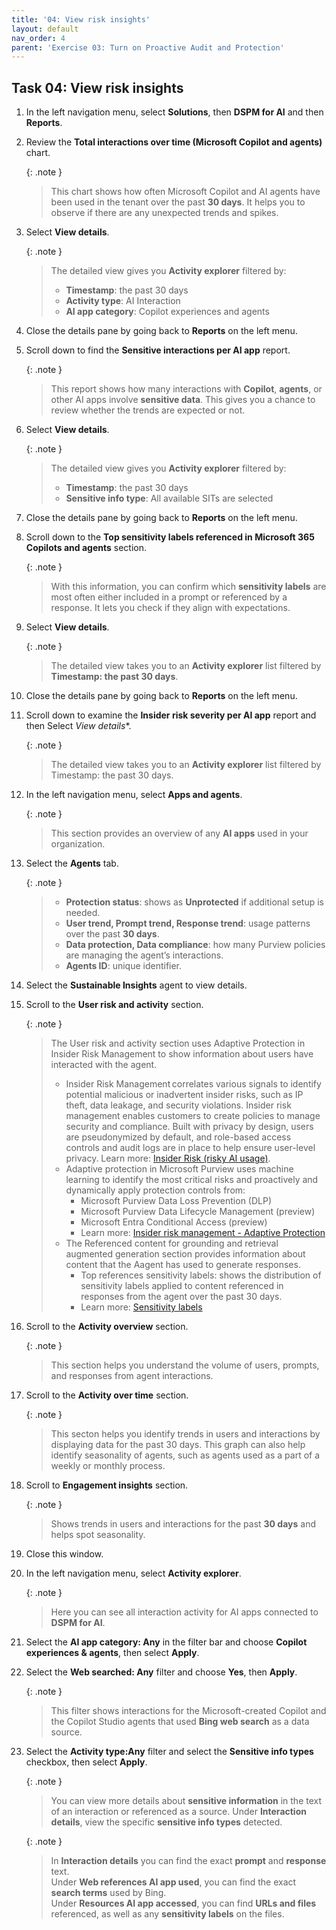 ```yaml
---
title: '04: View risk insights'
layout: default
nav_order: 4
parent: 'Exercise 03: Turn on Proactive Audit and Protection'
---
```


## Task 04: View risk insights

1. In the left navigation menu, select **Solutions**, then **DSPM for AI** and then **Reports**.

1. Review the **Total interactions over time (Microsoft Copilot and agents)** chart.
   
    {: .note }
    > This chart shows how often Microsoft Copilot and AI agents have been used in the tenant over the past **30 days**. It helps you to observe if there are any unexpected trends and spikes.

1. Select **View details**.
    
    {: .note }
    > The detailed view gives you **Activity explorer** filtered by:  
    >- **Timestamp**: the past 30 days
    >- **Activity type**: AI Interaction  
    >- **AI app category**: Copilot experiences and agents

1. Close the details pane by going back to **Reports** on the left menu.

1. Scroll down to find the **Sensitive interactions per AI app** report.
   
    {: .note }
    > This report shows how many interactions with **Copilot**, **agents**, or other AI apps involve **sensitive data**. This gives you a chance to review whether the trends are expected or not.

1. Select **View details**.

    {: .note }
    > The detailed view gives you **Activity explorer** filtered by:  
    >- **Timestamp**: the past 30 days
    >- **Sensitive info type**: All available SITs are selected

1. Close the details pane by going back to **Reports** on the left menu.

1. Scroll down to the **Top sensitivity labels referenced in Microsoft 365 Copilots and agents** section.
   
    {: .note }
    > With this information, you can confirm which **sensitivity labels** are most often either included in a prompt or referenced by a response. It lets you check if they align with expectations.

1. Select **View details**.
   
    {: .note }
    > The detailed view takes you to an **Activity explorer** list filtered by **Timestamp: the past 30 days**.

1. Close the details pane by going back to **Reports** on the left menu.

1. Scroll down to examine the **Insider risk severity per AI app** report and then Select *View details**.

    {: .note }
    > The detailed view takes you to an **Activity explorer** list filtered by Timestamp: the past 30 days.

1. In the left navigation menu, select **Apps and agents**.
   
    {: .note }
    > This section provides an overview of any **AI apps** used in your organization.

1. Select the **Agents** tab.
   
    {: .note }
    > - **Protection status**: shows as **Unprotected** if additional setup is needed.  
    > - **User trend, Prompt trend, Response trend**: usage patterns over the past **30 days**.  
    > - **Data protection, Data compliance**: how many Purview policies are managing the agent’s interactions.  
    > - **Agents ID**: unique identifier.

1. Select the **Sustainable Insights** agent to view details.

1. Scroll to the **User risk and activity** section.
   
    {: .note }
    > The User risk and activity section uses Adaptive Protection in Insider Risk Management to show information about users have interacted with the agent.  
    > - Insider Risk Management correlates various signals to identify potential malicious or inadvertent insider risks, such as IP theft, data leakage, and security violations. Insider risk management enables customers to create policies to manage security and compliance. Built with privacy by design, users are pseudonymized by default, and role-based access controls and audit logs are in place to help ensure user-level privacy. Learn more: [Insider Risk (risky AI usage)](https://learn.microsoft.com/en-us/purview/insider-risk-management-policy-templates#risky-ai-usage-preview).
    > - Adaptive protection in Microsoft Purview uses machine learning to identify the most critical risks and proactively and dynamically apply protection controls from: 
    >    - Microsoft Purview Data Loss Prevention (DLP) 
    >    - Microsoft Purview Data Lifecycle Management (preview) 
    >    - Microsoft Entra Conditional Access (preview)
    >    - Learn more: [Insider risk management - Adaptive Protection](https://learn.microsoft.com/en-us/purview/insider-risk-management-adaptive-protection)  
    > - The Referenced content for grounding and retrieval augmented generation section provides information about content that the Aagent has used to generate responses. 
    >     - Top references sensitivity labels: shows the distribution of sensitivity labels applied to content referenced in responses from the agent over the past 30 days. 
    >     - Learn more: [Sensitivity labels](https://learn.microsoft.com/en-us/purview/sensitivity-labels )


1. Scroll to the **Activity overview** section.
   
    {: .note }
    > This section helps you understand the volume of users, prompts, and responses from agent interactions.

1. Scroll to the **Activity over time** section.
   
    {: .note }
    > This secton helps you identify trends in users and interactions by displaying data for the past 30 days. This graph can also help identify seasonality of agents, such as agents used as a part of a weekly or monthly process.

1. Scroll to **Engagement insights** section.
   
    {: .note }
    > Shows trends in users and interactions for the past **30 days** and helps spot seasonality.
    
1. Close this window.

1. In the left navigation menu, select **Activity explorer**.
   
    {: .note }
    > Here you can see all interaction activity for AI apps connected to **DSPM for AI**.

1. Select the **AI app category: Any** in the filter bar and choose **Copilot experiences & agents**, then select **Apply**.

1. Select the **Web searched: Any** filter and choose **Yes**, then **Apply**.
   
    {: .note }
    > This filter shows interactions for the Microsoft-created Copilot and the Copilot Studio agents that used **Bing web search** as a data source.

1. Select the **Activity type:Any** filter and select the **Sensitive info types** checkbox, then select **Apply**.

   
    {: .note }
    > You can view more details about **sensitive information** in the text of an interaction or referenced as a source. Under **Interaction details**, view the specific **sensitive info types** detected.

   
    {: .note }
    > In **Interaction details** you can find the exact **prompt** and **response** text.  
    > Under **Web references AI app used**, you can find the exact **search terms** used by Bing.  
    > Under **Resources AI app accessed**, you can find **URLs and files** referenced, as well as any **sensitivity labels** on the files.